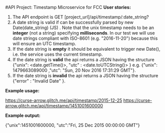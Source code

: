 #API Project: Timestamp Microservice for FCC 
**User stories:**
1. The API endpoint is GET [project_url]/api/timestamp/:date_string?
2. A date string is valid if can be successfully parsed by new Date(date_string) (JS) . Note that the unix timestamp needs to be an **integer** (not a string) specifying **milliseconds**. In our test we will use date strings compliant with ISO-8601 (e.g. "2016-11-20") because this will ensure an UTC timestamp.
3. If the date string is **empty** it should be equivalent to trigger new Date(), i.e. the service uses the current timestamp.
4. If the date string is **valid** the api returns a JSON having the structure {"unix": <date.getTime()>, "utc" : <date.toUTCString()> } e.g. {"unix": 1479663089000 ,"utc": "Sun, 20 Nov 2016 17:31:29 GMT"}.
5. If the date string is **invalid** the api returns a JSON having the structure {"error" : "Invalid Date" }.

**Example usage:**

https://curse-arrow.glitch.me/api/timestamp/2015-12-25
https://curse-arrow.glitch.me/api/timestamp/1451001600000

**Example output:**

{"unix":1451001600000, "utc":"Fri, 25 Dec 2015 00:00:00 GMT"}
